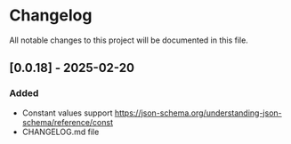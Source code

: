 # Changelog

All notable changes to this project will be documented in this file.

## [0.0.18] - 2025-02-20

### Added

- Constant values support https://json-schema.org/understanding-json-schema/reference/const
- CHANGELOG.md file
